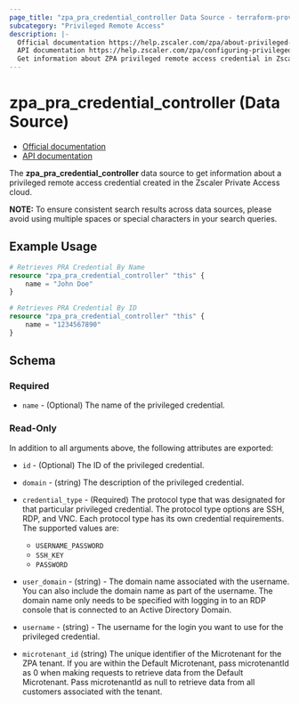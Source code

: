 ```yaml
---
page_title: "zpa_pra_credential_controller Data Source - terraform-provider-zpa"
subcategory: "Privileged Remote Access"
description: |-
  Official documentation https://help.zscaler.com/zpa/about-privileged-credentials
  API documentation https://help.zscaler.com/zpa/configuring-privileged-credentials-using-api
  Get information about ZPA privileged remote access credential in Zscaler Private Access cloud.
---
```


# zpa_pra_credential_controller (Data Source)

* [Official documentation](https://help.zscaler.com/zpa/about-privileged-credentials)
* [API documentation](https://help.zscaler.com/zpa/configuring-privileged-credentials-using-api)

The **zpa_pra_credential_controller** data source to get information about a privileged remote access credential created in the Zscaler Private Access cloud.

**NOTE:** To ensure consistent search results across data sources, please avoid using multiple spaces or special characters in your search queries.

## Example Usage

```terraform
# Retrieves PRA Credential By Name
resource "zpa_pra_credential_controller" "this" {
    name = "John Doe"
}

# Retrieves PRA Credential By ID
resource "zpa_pra_credential_controller" "this" {
    name = "1234567890"
}
```

## Schema

### Required

* `name` - (Optional) The name of the privileged credential.

### Read-Only

In addition to all arguments above, the following attributes are exported:

* `id` - (Optional) The ID of the privileged credential.
* `domain` - (string)  The description of the privileged credential.
* `credential_type` - (Required) The protocol type that was designated for that particular privileged credential. The protocol type options are SSH, RDP, and VNC. Each protocol type has its own credential requirements. The supported values are:
    - ``USERNAME_PASSWORD``
    - ``SSH_KEY``
    - ``PASSWORD``
    
* `user_domain` - (string) - The domain name associated with the username. You can also include the domain name as part of the username. The domain name only needs to be specified with logging in to an RDP console that is connected to an Active Directory Domain.
* `username` - (string) - The username for the login you want to use for the privileged credential.
* `microtenant_id` (string) The unique identifier of the Microtenant for the ZPA tenant. If you are within the Default Microtenant, pass microtenantId as 0 when making requests to retrieve data from the Default Microtenant. Pass microtenantId as null to retrieve data from all customers associated with the tenant.
